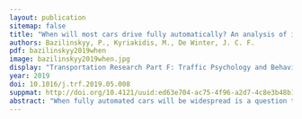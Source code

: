 ```yaml
---
layout: publication
sitemap: false
title: "When will most cars drive fully automatically? An analysis of international surveys"
authors: Bazilinskyy, P., Kyriakidis, M., De Winter, J. C. F.
pdf: bazilinskyy2019when
image: bazilinskyy2019when.jpg
display: "Transportation Research Part F: Traffic Psychology and Behaviour, 64, 184–195"
year: 2019
doi: 10.1016/j.trf.2019.05.008
suppmat: http://doi.org/10.4121/uuid:ed63e704-ac75-4f96-a2d7-4c8e3b48b168
abstract: "When fully automated cars will be widespread is a question that has attracted considerable attention from futurists, car manufacturers, and academics. This paper aims to poll the public’s expectations regarding the deployment of fully automated cars. In 15 crowdsourcing surveys conducted between June 2014 and January 2019, we obtained answers from 18,970 people in 128 countries regarding when they think that most cars will be able to drive fully automatically in their country of residence. The median reported year was 2030. The later the survey date, the smaller the percentage of respondents who reported that most cars would be able to drive fully automatically by 2020, with 15–22% of the respondents providing this estimate in the surveys conducted between 2014 and 2016 versus 3–5% in the 2018 surveys. Respondents who completed multiple surveys were more likely to revise their estimate upward (39.4%) than downward (35.3%). Correlational analyses showed that people from more affluent countries and people who have heard of the Google Driverless Car (Waymo) or the Tesla Autopilot reported a significantly earlier year. Finally, we made a comparison between the crowdsourced respondents and respondents from a technical university who answered the same question; the median year reported by the latter group was 2040. We conclude that over the course of 4.5 years the public has moderated its expectations regarding the penetration of fully automated cars but remains optimistic compared to what experts currently believe."
---
```

